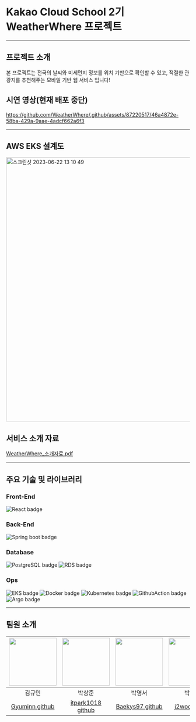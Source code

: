 # Kakao Cloud School 2기 WeatherWhere 프로젝트
---
## 프로젝트 소개
본 프로젝트는 전국의 날씨와 미세먼지 정보를 위치 기반으로 확인할 수 있고, 적절한 관광지를 추천해주는 모바일 기반 웹 서비스 입니다!

## 시연 영상(현재 배포 중단)
https://github.com/WeatherWhere/.github/assets/87220517/46a4872e-58ba-429a-9aae-4adcf662a6f3

---
## AWS EKS 설계도
<img width="721" alt="스크린샷 2023-06-22 13 10 49" src="https://github.com/WeatherWhere/.github/assets/87220517/47084e1f-1ea2-403c-91bf-8125c07f0898">

## 서비스 소개 자료
[WeatherWhere_소개자료.pdf](https://github.com/WeatherWhere/.github/files/11828557/WeatherWhere_.pdf)


---
## 주요 기술 및 라이브러리
### Front-End
![React badge](https://img.shields.io/badge/-React-%2361DAFB?logo=React&logoColor=white&style=for-the-badge)

### Back-End
![Spring boot badge](https://img.shields.io/badge/-Spring%20Boot-6DB33F?logo=Spring%20Boot&logoColor=white&style=for-the-badge)

### Database
![PostgreSQL badge](https://img.shields.io/badge/-PostgreSQL-4169E1?logo=PostgreSQL&logoColor=white&style=for-the-badge) ![RDS badge](https://img.shields.io/badge/-Amazon%20RDS-527FFF?logo=Amazon%20RDS&logoColor=white&style=for-the-badge)

### Ops
![EKS badge](https://img.shields.io/badge/-Amazon%20EKS-FF9900?logo=Amazon%20EKS&logoColor=white&style=for-the-badge)
![Docker badge](https://img.shields.io/badge/-Docker-2496ED?logo=Docker&logoColor=white&style=for-the-badge) ![Kubernetes badge](https://img.shields.io/badge/-Kubernetes-326CE5?logo=Kubernetes&logoColor=white&style=for-the-badge) ![GithubAction badge](https://img.shields.io/badge/Github%20Actions-2088FF?logo=Github%20Actions&logoColor=white&style=for-the-badge) ![Argo badge](https://img.shields.io/badge/Argo-EF7B4D?logo=Argo&logoColor=white&style=for-the-badge)

---
## 팀원 소개
|<img src="https://avatars.githubusercontent.com/u/87220517?v=4" width="130" height="130">|<img src="https://avatars.githubusercontent.com/u/117416583?v=4" width="130" height="130">|<img src="https://avatars.githubusercontent.com/u/117141532?v=4" width="130" height="130">|<img src="https://avatars.githubusercontent.com/u/40010878?v=4" width="130" height="130">|<img src="https://avatars.githubusercontent.com/u/117631618?v=4" width="130" height="130">  |
|:-------------------------------------------------------------------------------------------------------------------------------------------:|:-------------------------------------------------------------------------------------------------------------------------------------------:|:----------------------------------------:|:-------------------------------------------------------------------------------------------------------------------------------------------:|:-------------------------------------------------------------------------------------------------------------------------------------------:|
| 김규민 | 박상준 | 박영서 | 박지우 | 황주빈 |
|[Gyuminn github](https://github.com/Gyuminn)|[itpark1018 github](https://github.com/itpark1018)|[Baekys97 github](https://github.com/Baekys97)|[j2woo github](https://github.com/j2woo)|[hwang-jubin github](https://github.com/hwang-jubin)|
